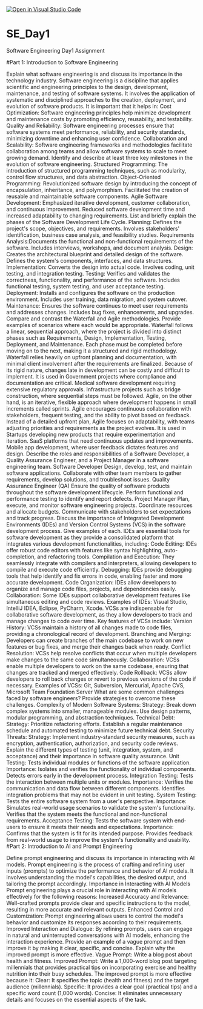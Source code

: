 [![Open in Visual Studio Code](https://classroom.github.com/assets/open-in-vscode-2e0aaae1b6195c2367325f4f02e2d04e9abb55f0b24a779b69b11b9e10269abc.svg)](https://classroom.github.com/online_ide?assignment_repo_id=18354591&assignment_repo_type=AssignmentRepo)
# SE_Day1
Software Engineering Day1 Assignment

#Part 1: Introduction to Software Engineering

Explain what software engineering is and discuss its importance in the technology industry.
Software engineering is a discipline that applies scientific and engineering principles to the design, development, maintenance, and testing of software systems. It involves the application of systematic and disciplined approaches to the creation, deployment, and evolution of software products.
It is important that it helps in:
Cost Optimization: Software engineering principles help minimize development and maintenance costs by promoting efficiency, reusability, and testability.
Quality and Reliability: Software engineering processes ensure that software systems meet performance, reliability, and security standards, minimizing downtime and enhancing user confidence.
Collaboration and Scalability: Software engineering frameworks and methodologies facilitate collaboration among teams and allow software systems to scale to meet growing demand.
Identify and describe at least three key milestones in the evolution of software engineering.
Structured Programming: The introduction of structured programming techniques, such as modularity, control flow structures, and data abstraction.
Object-Oriented Programming: Revolutionized software design by introducing the concept of encapsulation, inheritance, and polymorphism. Facilitated the creation of reusable and maintainable software components.
 Agile Software Development: Emphasized iterative development, customer collaboration, and continuous improvement. Reduced software development time and increased adaptability to changing requirements.
List and briefly explain the phases of the Software Development Life Cycle.
 Planning: Defines the project's scope, objectives, and requirements. Involves stakeholders' identification, business case analysis, and feasibility studies.
 Requirements Analysis:Documents the functional and non-functional requirements of the software. Includes interviews, workshops, and document analysis.
 Design: Creates the architectural blueprint and detailed design of the software. Defines the system's components, interfaces, and data structures.
 Implementation: Converts the design into actual code. Involves coding, unit testing, and integration testing.
 Testing: Verifies and validates the correctness, functionality, and performance of the software. Includes functional testing, system testing, and user acceptance testing.
 Deployment: Installs and configures the software on the production environment. Includes user training, data migration, and system cutover.
 Maintenance: Ensures the software continues to meet user requirements and addresses changes. Includes bug fixes, enhancements, and upgrades.
Compare and contrast the Waterfall and Agile methodologies. Provide examples of scenarios where each would be appropriate.
Waterfall follows a linear, sequential approach, where the project is divided into distinct phases such as Requirements, Design, Implementation, Testing, Deployment, and Maintenance. Each phase must be completed before moving on to the next, making it a structured and rigid methodology. Waterfall relies heavily on upfront planning and documentation, with minimal client involvement after the requirements are finalized. Because of its rigid nature, changes late in development can be costly and difficult to implement.
It is used in Government projects where compliance and documentation are critical.
Medical software development requiring extensive regulatory approvals.
Infrastructure projects such as bridge construction, where sequential steps must be followed.
Agile, on the other hand, is an iterative, flexible approach where development happens in small increments called sprints. Agile encourages continuous collaboration with stakeholders, frequent testing, and the ability to pivot based on feedback. Instead of a detailed upfront plan, Agile focuses on adaptability, with teams adjusting priorities and requirements as the project evolves. It is used in Startups developing new products that require experimentation and iteration. SaaS platforms that need continuous updates and improvements. Mobile app development, where user feedback dictates features and design.
Describe the roles and responsibilities of a Software Developer, a Quality Assurance Engineer, and a Project Manager in a software engineering team.
Software Developer
Design, develop, test, and maintain software applications.
Collaborate with other team members to gather requirements, develop solutions, and troubleshoot issues.
Quality Assurance Engineer (QA)
Ensure the quality of software products throughout the software development lifecycle.
Perform functional and performance testing to identify and report defects.
Project Manager
Plan, execute, and monitor software engineering projects.
Coordinate resources and allocate budgets.
Communicate with stakeholders to set expectations and track progress.
Discuss the importance of Integrated Development Environments (IDEs) and Version Control Systems (VCS) in the software development process. Give examples of each.
IDEs are essential tools for software development as they provide a consolidated platform that integrates various development functionalities, including:
 Code Editing: IDEs offer robust code editors with features like syntax highlighting, auto-completion, and refactoring tools.
 Compilation and Execution: They seamlessly integrate with compilers and interpreters, allowing developers to compile and execute code efficiently.
 Debugging: IDEs provide debugging tools that help identify and fix errors in code, enabling faster and more accurate development.
 Code Organization: IDEs allow developers to organize and manage code files, projects, and dependencies easily.
 Collaboration: Some IDEs support collaborative development features like simultaneous editing and code reviews.
 Examples of IDEs: Visual Studio, IntelliJ IDEA, Eclipse, PyCharm, Xcode.
 VCSs are indispensable for collaborative software development, as they allow developers to track and manage changes to code over time. Key features of VCSs include:
 Version History: VCSs maintain a history of all changes made to code files, providing a chronological record of development.
 Branching and Merging: Developers can create branches of the main codebase to work on new features or bug fixes, and merge their changes back when ready.
 Conflict Resolution: VCSs help resolve conflicts that occur when multiple developers make changes to the same code simultaneously.
 Collaboration: VCSs enable multiple developers to work on the same codebase, ensuring that changes are tracked and merged effectively.
 Code Rollback: VCSs allow developers to roll back changes or revert to previous versions of the code if necessary.
 Examples of VCSs: Git, Subversion, Mercurial, Apache CVS, Microsoft Team Foundation Server
What are some common challenges faced by software engineers? Provide strategies to overcome these challenges.
Complexity of Modern Software Systems: 
Strategy: Break down complex systems into smaller, manageable modules. Use design patterns, modular programming, and abstraction techniques.
Technical Debt:
Strategy: Prioritize refactoring efforts. Establish a regular maintenance schedule and automated testing to minimize future technical debt.
Security Threats:
Strategy: Implement industry-standard security measures, such as encryption, authentication, authorization, and security code reviews.
Explain the different types of testing (unit, integration, system, and acceptance) and their importance in software quality assurance.
Unit Testing: Tests individual modules or functions of the software application.
Importance:
Isolates and verifies the functionality of individual components. 
Detects errors early in the development process.
Integration Testing: Tests the interaction between multiple units or modules.
Importance:
Verifies the communication and data flow between different components.
Identifies integration problems that may not be evident in unit testing.
System Testing: Tests the entire software system from a user's perspective.
Importance:
Simulates real-world usage scenarios to validate the system's functionality.
Verifies that the system meets the functional and non-functional requirements.
Acceptance Testing: Tests the software system with end-users to ensure it meets their needs and expectations.
Importance: 
Confirms that the system is fit for its intended purpose.
Provides feedback from real-world usage to improve the system's functionality and usability.
#Part 2: Introduction to AI and Prompt Engineering

Define prompt engineering and discuss its importance in interacting with AI models.
Prompt engineering is the process of crafting and refining user inputs (prompts) to optimize the performance and behavior of AI models. It involves understanding the model's capabilities,
the desired output, and tailoring the prompt accordingly.
Importance in Interacting with AI Models
Prompt engineering plays a crucial role in interacting with AI models effectively for the following reasons:
Increased Accuracy and Relevance: Well-crafted prompts provide clear and specific instructions to the model, resulting in more accurate and relevant outputs.
Enhanced Control and Customization: Prompt engineering allows users to control the model's behavior and customize its responses according to their requirements.
Improved Interaction and Dialogue: By refining prompts, users can engage in natural and uninterrupted conversations with AI models, enhancing the interaction experience.
Provide an example of a vague prompt and then improve it by making it clear, specific, and concise. Explain why the improved prompt is more effective.
Vague Prompt:
Write a blog post about health and fitness.
Improved Prompt:
Write a 1,000-word blog post targeting millennials that provides practical tips on incorporating exercise and healthy nutrition into their busy schedules.
The improved prompt is more effective because it:
Clear: It specifies the topic (health and fitness) and the target audience (millennials).
Specific: It provides a clear goal (practical tips) and a specific word count (1,000 words).
Concise: It eliminates unnecessary details and focuses on the essential aspects of the task.

